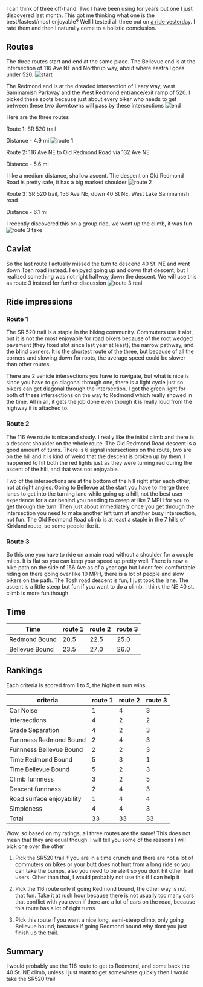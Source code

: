 I can think of three off-hand. Two I have been using for years but one I just discovered last month. This got me thinking what one is the best/fastest/most enjoyable? Well I tested all three out on [a ride yesterday](https://www.strava.com/activities/14616974696). I rate them and then I naturally come to a holistic comclusion.

## Routes
The three routes start and end at the same place. The Bellevue end is at the intersection of 116 Ave NE and Northrup way, about where eastrail goes under 520. 
![start](../assets/4/start.png)

The Redmond end is at the dreaded intersection of Leary way, west Sammamish Parkway and the West Redmond entrance/exit ramp of 520. I picked these spots because just about every biker who needs to get between these two downtowns will pass by these intersections
![end](../assets/4/end.png)

Here are the three routes

Route 1: SR 520 trail

Distance - 4.9 mi
![route 1](../assets/4/route_1.png)


Route 2: 116 Ave NE to Old Redmond Road via 132 Ave NE

Distance - 5.6 mi

I like a medium distance, shallow ascent. The descent on Old Redmond Road is pretty safe, it has a big marked shoulder
![route 2](../assets/4/route_2.png)


Route 3: SR 520 trail, 156 Ave NE, down 40 St NE, West Lake Sammamish road

Distance - 6.1 mi

I recently discovered this on a group ride, we went up the climb, it was fun
![route 3 fake](../assets/4/fake_route_3.png)

## Caviat
So the last route I actually missed the turn to descend 40 St. NE and went down Tosh road instead. I enjoyed going up and down that descent, but I realized something was not right halfway down the descent. We will use this as route 3 instead for further discussion
![route 3 real](../assets/4/real_route_3.png)


## Ride impressions

### Route 1
The SR 520 trail is a staple in the biking community. Commuters use it alot, but it is not the most enjoyable for road bikers because of the root wedged pavement (they fixed alot since last year at least), the narrow pathway, and the blind corners. It is the shortest route of the three, but because of all the corners and slowing down for roots, the average speed could be slower than other routes. 

There are 2 vehicle intersections you have to navigate, but what is nice is since you have to go diagonal through one, there is a light cycle just so bikers can get diagonal through the intersection. I got the green light for both of these intersections on the way to Redmond which really showed in the time. All in all, it gets the job done even though it is really loud from the highway it is attached to. 

### Route 2
The 116 Ave route is nice and shady. I really like the initial climb and there is a descent shoulder on the whole route. The Old Redmond Road descent is a good amount of turns. There is 6 signal intersections on the route, two are on the hill and it is kind of weird that the descent is broken up by them. I happened to hit both the red lights just as they were turning red during the ascent of the hill, and that was not enjoyable. 

Two of the intersections are at the bottom of the hill right after each other, not at right angles. Going to Bellevue at the start you have to merge three lanes to get into the turning lane while going up a hill, not the best user experience for a car behind you needing to creep at like 7 MPH for you to get through the turn. Then just about immediately once you get through the intersection you need to make another left turn at another busy intersection, not fun. The Old Redmond Road climb is at least a staple in the 7 hills of Kirkland route, so some people like it.

### Route 3
So this one you have to ride on a main road without a shoulder for a couple miles. It is flat so you can keep your speed up pretty well. There is now a bike path on the side of 156 Ave as of a year ago but I dont feel comfortable riding on there going over like 10 MPH, there is a lot of people and slow bikers on the path. The Tosh road descent is fun, I just took the lane. The ascent is a little steep but fun if you want to do a climb. I think the NE 40 st. climb is more fun though.

## Time
| Time | route 1 | route 2 | route 3 |
| --- | --- | --- | --- |
| Redmond Bound | 20.5 | 22.5 | 25.0 |
| Bellevue Bound | 23.5 | 27.0 | 26.0 |


## Rankings

Each criteria is scored from 1 to 5, the highest sum wins

| criteria | route 1 | route 2 | route 3 |
| --- | --- | --- | --- |
| Car Noise | 1 | 4 | 3 |
| Intersections | 4 | 2 | 2 |
| Grade Separation | 4 | 2 | 3 |
| Funnness Redmond Bound | 2 | 4 | 3 |
| Funnness Bellevue Bound | 2 | 2 | 3 |
| Time Redmond Bound | 5 | 3 | 1 |
| Time Bellevue Bound | 5 | 2 | 3 |
| Climb funnness | 3 | 2 | 5 |
| Descent funnness | 2 | 4 | 3 |
| Road surface enjoyability | 1 | 4 | 4 |
| Simpleness | 4 | 4 | 3 |
| Total | 33 | 33 | 33 |

Wow, so based on my ratings, all three routes are the same! This does not mean that they are equal though. I will tell you some of the reasons I will pick one over the other

1. Pick the SR520 trail if you are in a time crunch and there are not a lot of commuters on bikes or your butt does not hurt from a long ride so you can take the bumps, also you need to be alert so you dont hit other trail users. Other than that, I would probably not use this if I can help it

2. Pick the 116 route only if going Redmond bound, the other way is not that fun. Take it at rush hour because there is not usually too many cars that conflict with you even if there are a lot of cars on the road, because this route has a lot of right turns

3. Pick this route if you want a nice long, semi-steep climb, only going Bellevue bound, because if going Redmond bound why dont you just finish up the trail.

## Summary
I would probably use the 116 route to get to Redmond, and come back the 40 St. NE climb, unless I just want to get somewhere quickly then I would take the SR520 trail

